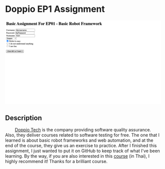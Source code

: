 # Doppio EP1 Assignment

<p align="center">
  <img src="/selenium-screenshot-1.png" />
</p>

## Description
        [Doppio Tech](https://www.doppiotech.com) is the company providing software quality assurance. Also, they deliver courses related to software testing for free. The one that I learned is about basic robot frameworks and web automation, and at the end of the course, they give us an exercise to practice. After I finished this assignment, I just wanted to put it on GitHub to keep track of what I've been learning. By the way, if you are also interested in this [course](https://www.youtube.com/watch?v=36g1al0qmdY&list=PL8a6U8OAfOwgA0wbqbtBJbY0nfczuwu4C&pp=iAQB) (in Thai), I highly recommend it! Thanks for a brilliant course.
